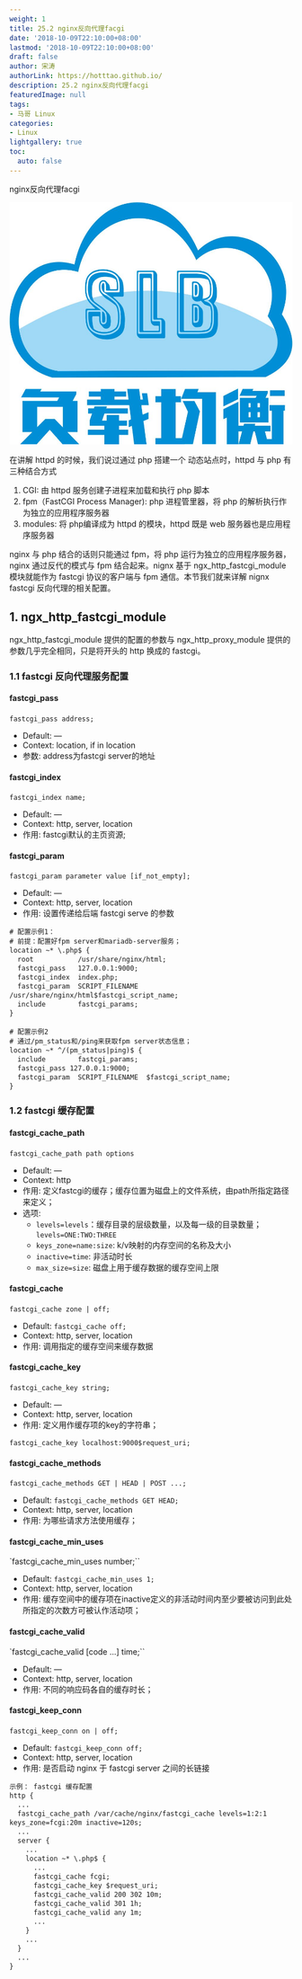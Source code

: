 ```yaml
---
weight: 1
title: 25.2 nginx反向代理facgi
date: '2018-10-09T22:10:00+08:00'
lastmod: '2018-10-09T22:10:00+08:00'
draft: false
author: 宋涛
authorLink: https://hotttao.github.io/
description: 25.2 nginx反向代理facgi
featuredImage: null
tags:
- 马哥 Linux
categories:
- Linux
lightgallery: true
toc:
  auto: false
---
```


nginx反向代理facgi

![linux-mt](/images/linux_mt/linux_slb.jpg)
<!-- more -->

在讲解 httpd 的时候，我们说过通过 php 搭建一个 动态站点时，httpd 与 php 有三种结合方式
1. CGI: 由 httpd 服务创建子进程来加载和执行 php 脚本
2. fpm（FastCGI Process Manager): php 进程管里器，将 php 的解析执行作为独立的应用程序服务器
3. modules: 将 php编译成为 httpd 的模块，httpd 既是 web 服务器也是应用程序服务器

nginx 与 php 结合的话则只能通过 fpm，将 php 运行为独立的应用程序服务器，nginx 通过反代的模式与 fpm 结合起来。nignx 基于 ngx_http_fastcgi_module 模块就能作为 fastcgi 协议的客户端与 fpm 通信。本节我们就来详解 nignx fastcgi 反向代理的相关配置。

## 1. ngx_http_fastcgi_module
ngx_http_fastcgi_module 提供的配置的参数与 ngx_http_proxy_module 提供的参数几乎完全相同，只是将开头的 http 换成的 fastcgi。

### 1.1 fastcgi 反向代理服务配置
#### fastcgi_pass
`fastcgi_pass address;`
- Default:	—
- Context:	location, if in location
- 参数: address为fastcgi server的地址

#### fastcgi_index
`fastcgi_index name;`
- Default:	—
- Context:	http, server, location
- 作用: fastcgi默认的主页资源;

#### fastcgi_param
`fastcgi_param parameter value [if_not_empty];`
- Default:	—
- Context:	http, server, location
- 作用: 设置传递给后端 fastcgi serve 的参数

```
# 配置示例1：
# 前提：配置好fpm server和mariadb-server服务；
location ~* \.php$ {
  root           /usr/share/nginx/html;
  fastcgi_pass   127.0.0.1:9000;
  fastcgi_index  index.php;
  fastcgi_param  SCRIPT_FILENAME  /usr/share/nginx/html$fastcgi_script_name;
  include        fastcgi_params;
}

# 配置示例2
# 通过/pm_status和/ping来获取fpm server状态信息；
location ~* ^/(pm_status|ping)$ {
  include        fastcgi_params;
  fastcgi_pass 127.0.0.1:9000;
  fastcgi_param  SCRIPT_FILENAME  $fastcgi_script_name;
}
```

### 1.2 fastcgi 缓存配置
#### fastcgi_cache_path
`fastcgi_cache_path path options`
- Default:	—
- Context:	http
- 作用: 定义fastcgi的缓存；缓存位置为磁盘上的文件系统，由path所指定路径来定义；
- 选项:
  - `levels=levels`：缓存目录的层级数量，以及每一级的目录数量；`levels=ONE:TWO:THREE`
  - `keys_zone=name:size`: k/v映射的内存空间的名称及大小
  - `inactive=time`: 非活动时长
  - `max_size=size`: 磁盘上用于缓存数据的缓存空间上限

#### fastcgi_cache
`fastcgi_cache zone | off;`
- Default: `fastcgi_cache off;`
- Context:	http, server, location
- 作用: 调用指定的缓存空间来缓存数据

#### fastcgi_cache_key
`fastcgi_cache_key string;`
- Default:	—
- Context:	http, server, location
- 作用: 定义用作缓存项的key的字符串；

```
fastcgi_cache_key localhost:9000$request_uri;
```

#### fastcgi_cache_methods
`fastcgi_cache_methods GET | HEAD | POST ...;`
- Default: `fastcgi_cache_methods GET HEAD;`
- Context:	http, server, location
- 作用: 为哪些请求方法使用缓存；

#### fastcgi_cache_min_uses
`fastcgi_cache_min_uses number;``
- Default: `fastcgi_cache_min_uses 1;`
- Context:	http, server, location
- 作用: 缓存空间中的缓存项在inactive定义的非活动时间内至少要被访问到此处所指定的次数方可被认作活动项；

#### fastcgi_cache_valid
`fastcgi_cache_valid [code ...] time;``
- Default:	—
- Context:	http, server, location
- 作用: 不同的响应码各自的缓存时长；

#### fastcgi_keep_conn
`fastcgi_keep_conn on | off;`
- Default: `fastcgi_keep_conn off;`
- Context:	http, server, location
- 作用: 是否启动 nginx 于 fastcgi server 之间的长链接

```
示例： fastcgi 缓存配置
http {
  ...
  fastcgi_cache_path /var/cache/nginx/fastcgi_cache levels=1:2:1 keys_zone=fcgi:20m inactive=120s;
  ...
  server {
    ...
    location ~* \.php$ {
      ...
      fastcgi_cache fcgi;
      fastcgi_cache_key $request_uri;
      fastcgi_cache_valid 200 302 10m;
      fastcgi_cache_valid 301 1h;
      fastcgi_cache_valid any 1m;
      ...
    }
    ...
  }
  ...
}
```
